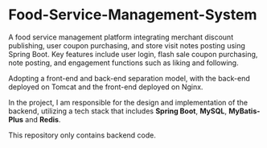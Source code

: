 # Food-Service-Management-System
A food service management platform integrating merchant discount publishing, user coupon purchasing, and store visit notes posting using Spring Boot. Key features include user login, flash sale coupon purchasing, note posting, and engagement functions such as liking and following.

Adopting a front-end and back-end separation model, with the back-end deployed on Tomcat and the front-end deployed on Nginx.

In the project, I am responsible for the design and implementation of the backend, utilizing a tech stack that includes **Spring Boot**, **MySQL**, **MyBatis-Plus** and **Redis**.

This repository only contains backend code.
